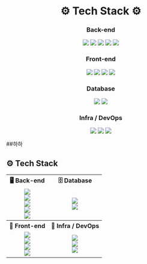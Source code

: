 




<h1 align="center">⚙️ Tech Stack ⚙️</h1>

<h3 align="center">Back-end</h3>
<p align="center">
  <img src="https://img.shields.io/badge/Kotlin-7F52FF?style=for-the-badge&logo=kotlin&logoColor=white"/>
  <img src="https://img.shields.io/badge/Spring%20Boot-6DB33F?style=for-the-badge&logo=springboot&logoColor=white"/>
  <img src="https://img.shields.io/badge/Spring%20Security-6DB33F?style=for-the-badge&logo=springsecurity&logoColor=white"/>
  <img src="https://img.shields.io/badge/JPA%20%2F%20Hibernate-59666C?style=for-the-badge&logo=hibernate&logoColor=white"/>
  <img src="https://img.shields.io/badge/WebSockets-010101?style=for-the-badge&logo=socketdotio&logoColor=white"/>
</p>

<h3 align="center">Front-end</h3>
<p align="center">
  <img src="https://img.shields.io/badge/TypeScript-3178C6?style=for-the-badge&logo=typescript&logoColor=white"/>
  <img src="https://img.shields.io/badge/Next.js-000000?style=for-the-badge&logo=nextdotjs&logoColor=white"/>
  <img src="https://img.shields.io/badge/Tailwind_CSS-06B6D4?style=for-the-badge&logo=tailwindcss&logoColor=white"/>
  <img src="https://img.shields.io/badge/React-61DAFB?style=for-the-badge&logo=react&logoColor=black"/>
</p>

<h3 align="center">Database</h3>
<p align="center">
  <img src="https://img.shields.io/badge/PostgreSQL-4169E1?style=for-the-badge&logo=postgresql&logoColor=white"/>
  <img src="https://img.shields.io/badge/Redis-DC382D?style=for-the-badge&logo=redis&logoColor=white"/>
</p>



<h3 align="center">Infra / DevOps</h3>
<p align="center">
  <img src="https://img.shields.io/badge/Nginx-009639?style=for-the-badge&logo=nginx&logoColor=white"/>
  <img src="https://img.shields.io/badge/Docker-2496ED?style=for-the-badge&logo=docker&logoColor=white"/>
  <img src="https://img.shields.io/badge/AWS-232F3E?style=for-the-badge&logo=amazonaws&logoColor=white"/>
</p>


##하하

## ⚙️ Tech Stack

<table>
  <tr>
    <th>🖥️ Back-end</th>
    <th>🗄️ Database</th>
  </tr>
  <tr>
    <td align="center">
      <img src="https://img.shields.io/badge/Kotlin-7F52FF?style=for-the-badge&logo=kotlin&logoColor=white"/><br>
      <img src="https://img.shields.io/badge/Spring%20Boot-6DB33F?style=for-the-badge&logo=springboot&logoColor=white"/><br>
      <img src="https://img.shields.io/badge/Spring%20Security-6DB33F?style=for-the-badge&logo=springsecurity&logoColor=white"/><br>
      <img src="https://img.shields.io/badge/JPA%20%2F%20Hibernate-59666C?style=for-the-badge&logo=hibernate&logoColor=white"/><br>
      <img src="https://img.shields.io/badge/WebSockets-010101?style=for-the-badge&logo=socketdotio&logoColor=white"/>
    </td>
    <td align="center">
      <img src="https://img.shields.io/badge/PostgreSQL-4169E1?style=for-the-badge&logo=postgresql&logoColor=white"/><br>
      <img src="https://img.shields.io/badge/Redis-DC382D?style=for-the-badge&logo=redis&logoColor=white"/>
    </td>
  </tr>
  <tr>
    <th>🎨 Front-end</th>
    <th>🚀 Infra / DevOps</th>
  </tr>
  <tr>
    <td align="center">
      <img src="https://img.shields.io/badge/TypeScript-3178C6?style=for-the-badge&logo=typescript&logoColor=white"/><br>
      <img src="https://img.shields.io/badge/Next.js-000000?style=for-the-badge&logo=nextdotjs&logoColor=white"/><br>
      <img src="https://img.shields.io/badge/Tailwind_CSS-06B6D4?style=for-the-badge&logo=tailwindcss&logoColor=white"/><br>
      <img src="https://img.shields.io/badge/React-61DAFB?style=for-the-badge&logo=react&logoColor=black"/>
    </td>
    <td align="center">
      <img src="https://img.shields.io/badge/Nginx-009639?style=for-the-badge&logo=nginx&logoColor=white"/><br>
      <img src="https://img.shields.io/badge/Docker-2496ED?style=for-the-badge&logo=docker&logoColor=white"/><br>
      <img src="https://img.shields.io/badge/AWS-232F3E?style=for-the-badge&logo=amazonaws&logoColor=white"/>
    </td>
  </tr>
</table>
